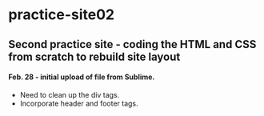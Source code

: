 # practice-site02
<h2>Second practice site - coding the HTML and CSS from scratch to rebuild site layout</h2>
<h4>Feb. 28 - initial upload of file from Sublime.</h4>
<ul>
<li>Need to clean up the div tags.</li>
<li>Incorporate header and footer tags.</li>
</ul>
